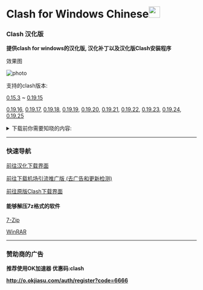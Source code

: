 # Clash for Windows Chinese<img src="https://github.com/ender-zhao/Clash-for-Windows_Chinese/blob/main/image/image_clash.png?raw=true" width="30" height="30">
### Clash 汉化版

**提供clash for windows的汉化版, 汉化补丁以及汉化版Clash安装程序**

效果图

![photo](https://github.com/ender-zhao/Clash-for-Windows_Chinese/blob/main/image/Image_Clash-for-Windows_Chinese-0.19.25.png?raw=true)

支持的clash版本: 

[0.15.3](https://github.com/ender-zhao/Clash-for-Windows_Chinese/releases/tag/CFW-V0.15.3_CN-V4)
~
[0.19.15](https://github.com/ender-zhao/Clash-for-Windows_Chinese/releases/tag/CFW-V0.19.15_CN)

[0.19.16](https://github.com/ender-zhao/Clash-for-Windows_Chinese/releases/tag/CFW-V0.19.16_CN),
[0.19.17](https://github.com/ender-zhao/Clash-for-Windows_Chinese/releases/tag/CFW-V0.19.17_CN),
[0.19.18](https://github.com/ender-zhao/Clash-for-Windows_Chinese/releases/tag/CFW-V0.19.18_CN),
[0.19.19](https://github.com/ender-zhao/Clash-for-Windows_Chinese/releases/tag/CFW-V0.19.19_CN),
[0.19.20](https://github.com/ender-zhao/Clash-for-Windows_Chinese/releases/tag/CFW-V0.19.20_CN),
[0.19.21](https://github.com/ender-zhao/Clash-for-Windows_Chinese/releases/tag/CFW-V0.19.21_CN),
[0.19.22](https://github.com/ender-zhao/Clash-for-Windows_Chinese/releases/tag/CFW-V0.19.22_CN),
[0.19.23](https://github.com/ender-zhao/Clash-for-Windows_Chinese/releases/tag/CFW-V0.19.23_CN),
[0.19.24](https://github.com/ender-zhao/Clash-for-Windows_Chinese/releases/tag/CFW-V0.19.24_CN),
[0.19.25](https://github.com/ender-zhao/Clash-for-Windows_Chinese/releases/tag/CFW-V0.19.25_CN)

<details><summary>下载前你需要知晓的内容:</summary>

  **下载将代表你对以下内容无任何异议**

    对Clash for Windows进行的修改:
      1, 修改"app.asar"文件中的"renderer.js"
      2, 修改"app.asar"文件中的"main.js"
      3, 修改"app.asar"文件中的"zh-cn.js"
    对Clash for Windows植入的第三方链接:
      1, https://github.com/ender-zhao/Clash-for-Windows_Chinese-Attached
    汉化的方式
      通过Notepad++进行替换 (已被淘汰)
        手动替换用表位置:
          Clash-for-Windows_Chinese/chinese_file/Clash_Sinicization_Comparison_Table
        下载链接:
          https://notepad-plus-plus.org/downloads/
      通过Replace Pioneer的Batch Rnuuer工具配合替换表进行批量替换
        替换表的位置:
          Clash-for-Windows_Chinese/chinese_file/Auto/main-chinese
          Clash-for-Windows_Chinese/chinese_file/Auto/renderer-chinese
        下载链接
          https://www.mind-pioneer.com/
      zh-cn.js的汉化方式:
        将文件中的"后"改为"前"
        在app.asar中的位置:
          app.asar\node_modules\moment\locale\zh-cn.js
    封包方式
      安装程序的封包程序:
        简易封包工具_3.2.0.1.exe
      .7z扩展名的封包程序:
        7-zip
        下载链接:
          https://7-zip.org/
    --------------------------
    important!
    -------------------------
    赞助商的一切内容与该库无关
    软件仅共学习使用，请在下载后24小时内删除相关信息
    该库不承担由使用者造成的任何行为
    该库的所有内容仅存在于GitHub
</details>

***
### 快速导航
[前往汉化下载界面](https://github.com/ender-zhao/Clash-for-Windows_Chinese/releases)

[前往下载机场引流推广版 (去广告和更新检测)](https://github.com/ender-zhao/CFW-custom-made)

[前往原版Clash下载界面](https://github.com/Fndroid/clash_for_windows_pkg/releases)

#### 能够解压7z格式的软件

[7-Zip](https://www.7-zip.org/)

[WinRAR](https://www.rarlab.com/)

*** 

### 赞助商的广告

**推荐使用OK加速器  优惠码:clash**

**http://o.okjiasu.com/auth/register?code=6666**
